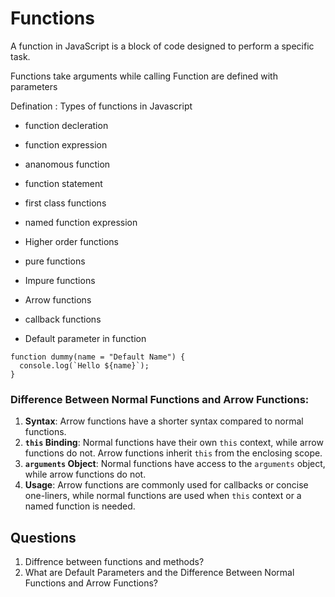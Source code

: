 # Functions
A function in JavaScript is a block of code designed to perform a specific task.

Functions take arguments  while calling
Function are defined with parameters

Defination 
: Types of functions in Javascript
- function decleration
- function expression
- ananomous function
- function statement
- first class functions
- named function expression
- Higher order functions
- pure functions
- Impure functions
- Arrow functions
- callback functions




- Default parameter in function 
```
function dummy(name = "Default Name") {
  console.log(`Hello ${name}`);
}
```


### **Difference Between Normal Functions and Arrow Functions**:  

1. **Syntax**: Arrow functions have a shorter syntax compared to normal functions.  
2. **`this` Binding**: Normal functions have their own `this` context, while arrow functions do not. Arrow functions inherit `this` from the enclosing scope.  
3. **`arguments` Object**: Normal functions have access to the `arguments` object, while arrow functions do not.  
4. **Usage**: Arrow functions are commonly used for callbacks or concise one-liners, while normal functions are used when `this` context or a named function is needed.

## Questions
1. Diffrence between functions and methods?
2. What are Default Parameters and the Difference Between Normal Functions and Arrow Functions?